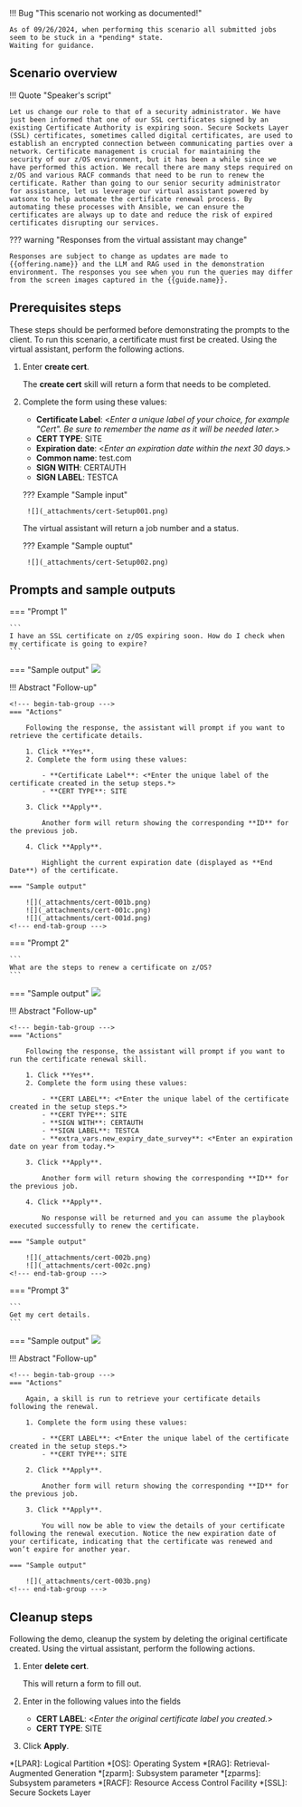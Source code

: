 !!! Bug "This scenario not working as documented!"

    As of 09/26/2024, when performing this scenario all submitted jobs seem to be stuck in a *pending* state.
    Waiting for guidance.
    
## Scenario overview

!!! Quote "Speaker's script"

    Let us change our role to that of a security administrator. We have just been informed that one of our SSL certificates signed by an existing Certificate Authority is expiring soon. Secure Sockets Layer (SSL) certificates, sometimes called digital certificates, are used to establish an encrypted connection between communicating parties over a network. Certificate management is crucial for maintaining the security of our z/OS environment, but it has been a while since we have performed this action. We recall there are many steps required on z/OS and various RACF commands that need to be run to renew the certificate. Rather than going to our senior security administrator for assistance, let us leverage our virtual assistant powered by watsonx to help automate the certificate renewal process. By automating these processes with Ansible, we can ensure the certificates are always up to date and reduce the risk of expired certificates disrupting our services.
??? warning "Responses from the virtual assistant may change"

    Responses are subject to change as updates are made to  {{offering.name}} and the LLM and RAG used in the demonstration environment. The responses you see when you run the queries may differ from the screen images captured in the {{guide.name}}.
    
## Prerequisites steps
These steps should be performed before demonstrating the prompts to the client. To run this scenario, a certificate must first be created. Using the virtual assistant, perform the following actions.

1. Enter **create cert**.

    The **create cert** skill will return a form that needs to be completed.

2. Complete the form using these values:

    - **Certificate Label**: <*Enter a unique label of your choice, for example "<your name>Cert". Be sure to remember the name as it will be needed later.*>
    - **CERT TYPE**: SITE
    - **Expiration date**: <*Enter an expiration date within the next 30 days.*>
    - **Common name**: test.com
    - **SIGN WITH**: CERTAUTH
    - **SIGN LABEL**: TESTCA
  
    ??? Example "Sample input"

        ![](_attachments/cert-Setup001.png)

    The virtual assistant will return a job number and a status.

    ??? Example "Sample ouptut"

        ![](_attachments/cert-Setup002.png)

## Prompts and sample outputs
<!--- begin-tab-group --->
=== "Prompt 1"

    ```
    I have an SSL certificate on z/OS expiring soon. How do I check when my certificate is going to expire?
    ```

=== "Sample output"
    ![](_attachments/cert-001a.png)
<!--- end-tab-group --->
!!! Abstract "Follow-up"

    <!--- begin-tab-group --->
    === "Actions"

        Following the response, the assistant will prompt if you want to retrieve the certificate details. 
    
        1. Click **Yes**.
        2. Complete the form using these values: 
        
            - **Certificate Label**: <*Enter the unique label of the certificate created in the setup steps.*>
            - **CERT TYPE**: SITE

        3. Click **Apply**.

            Another form will return showing the corresponding **ID** for the previous job.

        4. Click **Apply**.
   
            Highlight the current expiration date (displayed as **End Date**) of the certificate.

    === "Sample output"
    
        ![](_attachments/cert-001b.png)
        ![](_attachments/cert-001c.png)
        ![](_attachments/cert-001d.png)
    <!--- end-tab-group --->
<!--- begin-tab-group --->
=== "Prompt 2"

    ```
    What are the steps to renew a certificate on z/OS?
    ```

=== "Sample output"
    ![](_attachments/cert-002a.png)
<!--- end-tab-group --->
!!! Abstract "Follow-up"

    <!--- begin-tab-group --->
    === "Actions"

        Following the response, the assistant will prompt if you want to run the certificate renewal skill. 
    
        1. Click **Yes**.
        2. Complete the form using these values: 
        
            - **CERT LABEL**: <*Enter the unique label of the certificate created in the setup steps.*>           
            - **CERT TYPE**: SITE
            - **SIGN WITH**: CERTAUTH
            - **SIGN LABEL**: TESTCA
            - **extra_vars.new_expiry_date_survey**: <*Enter an expiration date on year from today.*>

        3. Click **Apply**.

            Another form will return showing the corresponding **ID** for the previous job.

        4. Click **Apply**.
   
            No response will be returned and you can assume the playbook executed successfully to renew the certificate.

    === "Sample output"
    
        ![](_attachments/cert-002b.png)
        ![](_attachments/cert-002c.png)
    <!--- end-tab-group --->
<!--- end-tab-group --->
<!--- begin-tab-group --->
=== "Prompt 3"

    ```
    Get my cert details.
    ```

=== "Sample output"
    ![](_attachments/cert-003a.png)
<!--- end-tab-group --->
!!! Abstract "Follow-up"

    <!--- begin-tab-group --->
    === "Actions"

        Again, a skill is run to retrieve your certificate details following the renewal. 
    
        1. Complete the form using these values: 
        
            - **CERT LABEL**: <*Enter the unique label of the certificate created in the setup steps.*>  
            - **CERT TYPE**: SITE

        2. Click **Apply**.

            Another form will return showing the corresponding **ID** for the previous job.

        3. Click **Apply**.
   
            You will now be able to view the details of your certificate following the renewal execution. Notice the new expiration date of your certificate, indicating that the certificate was renewed and won’t expire for another year.

    === "Sample output"
    
        ![](_attachments/cert-003b.png)
    <!--- end-tab-group --->
<!--- end-tab-group --->
## Cleanup steps
Following the demo, cleanup the system by deleting the original certificate created. Using the virtual assistant, perform the following actions.

1. Enter **delete cert**.

    This will return a form to fill out. 

2. Enter in the following values into the fields
   
    - **CERT LABEL**: <*Enter the original certificate label you created.*>
    - **CERT TYPE**: SITE

3. Click **Apply**.

<!-- Terminology -->
*[LPAR]: Logical Partition
*[OS]: Operating System
*[RAG]: Retrieval-Augmented Generation
*[zparm]: Subsystem parameter
*[zparms]: Subsystem parameters
*[RACF]: Resource Access Control Facility
*[SSL]: Secure Sockets Layer 